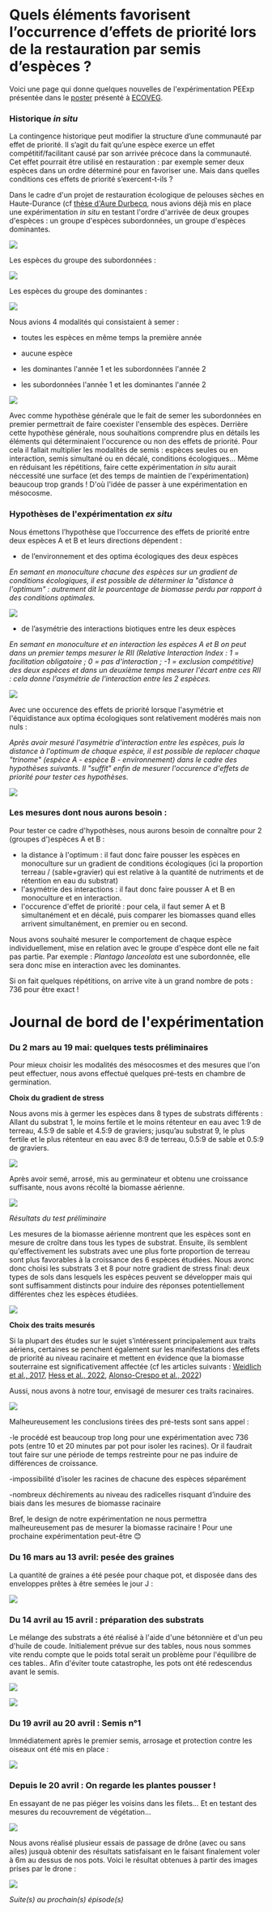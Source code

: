 # Quels éléments favorisent l’occurrence d’effets de priorité lors de la restauration par semis d’espèces ?

Voici une page qui donne quelques nouvelles de l'expérimentation PEExp présentée dans le [poster](https://github.com/RenaudJau/PEExp/blob/main/Poster_ECOVEG_PEExp.pdf) présenté à [ECOVEG](https://www.gembloux.ulg.ac.be/ecoveg15/).

### Historique *in situ*

La contingence historique peut modifier la structure d’une communauté par effet de priorité. Il s’agit du fait qu’une espèce exerce un effet compétitif/facilitant causé par son arrivée précoce dans la communauté. Cet effet pourrait être utilisé en restauration : par exemple semer deux espèces dans un ordre déterminé pour en favoriser une. Mais dans quelles conditions ces effets de priorité s’exercent-t-ils ?

Dans le cadre d'un projet de restauration écologique de pelouses sèches en Haute-Durance (cf [thèse d'Aure Durbecq](https://tel.archives-ouvertes.fr/tel-03638021), nous avions déjà mis en place une expérimentation *in situ* en testant l'ordre d'arrivée de deux groupes d'espèces : un groupe d'espèces subordonnées, un groupe d'espèces dominantes.

![](https://raw.githubusercontent.com/RenaudJau/PEExp/main/reference.jpg)

Les espèces du groupe des subordonnées :

![](https://raw.githubusercontent.com/RenaudJau/PEExp/main/subordonnees.png)

Les espèces du groupe des dominantes :

![](https://raw.githubusercontent.com/RenaudJau/PEExp/main/dominantes.png)

Nous avions 4 modalités qui consistaient à semer :

* toutes les espèces en même temps la première année

* aucune espèce

* les dominantes l'année 1 et les subordonnées l'année 2

* les subordonnées l'année 1 et les dominantes l'année 2

![](https://raw.githubusercontent.com/RenaudJau/PEExp/main/plan_exp.jpg)

Avec comme hypothèse générale que le fait de semer les subordonnées en premier permettrait de faire coexister l'ensemble des espèces. Derrière cette hypothèse générale, nous souhaitions comprendre plus en détails les éléments qui déterminaient l'occurence ou non des effets de priorité. Pour cela il fallait multiplier les modalités de semis : espèces seules ou en interaction, semis simultané ou en décalé, conditions écologiques... Même en réduisant les répétitions, faire cette expérimentation *in situ* aurait néccessité une surface (et des temps de maintien de l'expérimentation) beaucoup trop grands ! D'où l'idée de passer à une expérimentation en mésocosme.

### Hypothèses de l'expérimentation *ex situ*

Nous émettons l’hypothèse que l’occurrence des effets de priorité entre deux espèces A et B et leurs directions dépendent :

* de l’environnement et des optima écologiques des deux espèces 

*En semant en monoculture chacune des espèces sur un gradient de conditions écologiques, il est possible de déterminer la "distance à l'optimum" : autrement dit le pourcentage de biomasse perdu par rapport à des conditions optimales.*

![](https://raw.githubusercontent.com/RenaudJau/PEExp/main/mesure_dist.png)

* de l’asymétrie des interactions biotiques entre les deux espèces

*En semant en monoculture et en interaction les espèces A et B on peut dans un premier temps mesurer le RII (Relative Interaction Index : 1 = facilitation obligatoire ; 0 = pas d'interaction ; -1 = exclusion compétitive) des deux espèces et dans un deuxième temps mesurer l'écart entre ces RII : cela donne l'asymétrie de l'interaction entre les 2 espèces.*

![](https://raw.githubusercontent.com/RenaudJau/PEExp/main/mesure_inter.png)

Avec une occurence des effets de priorité lorsque l'asymétrie et l'équidistance aux optima écologiques sont relativement modérés mais non nuls :

*Après avoir mesuré l'asymétrie d'interaction entre les espèces, puis la distance à l'optimum de chaque espèce, il est possible de replacer chaque "trinome" (espèce A - espèce B - environnement) dans le cadre des hypothèses suivants. Il "suffit" enfin de mesurer l'occurence d'effets de priorité pour tester ces hypothèses.*

![](https://raw.githubusercontent.com/RenaudJau/PEExp/main/hyp_gene.png)

### Les mesures dont nous aurons besoin :

Pour tester ce cadre d'hypothèses, nous aurons besoin de connaître pour 2 (groupes d')espèces A et B :

* la distance à l'optimum : il faut donc faire pousser les espèces en monoculture sur un gradient de conditions écologiques (ici la proportion terreau / (sable+gravier) qui est relative à la quantité de nutriments et de rétention en eau du substrat)
* l'asymétrie des interactions : il faut donc faire pousser A et B en monoculture et en interaction.
* l'occurence d'effet de priorité : pour cela, il faut semer A et B simultanément et en décalé, puis comparer les biomasses quand elles arrivent simultanément, en premier ou en second.

Nous avons souhaité mesurer le comportement de chaque espèce individuellement, mise en relation avec le groupe d'espèce dont elle ne fait pas partie. Par exemple : *Plantago lanceolata* est une subordonnée, elle sera donc mise en interaction avec les dominantes.

Si on fait quelques répétitions, on arrive vite à un grand nombre de pots : 736 pour être exact !

# Journal de bord de l'expérimentation

### Du 2 mars au 19 mai: quelques tests préliminaires

Pour mieux choisir les modalités des mésocosmes et des mesures que l'on peut effectuer, nous avons effectué quelques pré-tests en chambre de germination.

**Choix du gradient de stress** 

Nous avons mis à germer les espèces dans 8 types de substrats différents :
Allant du substrat 1, le moins fertile et le moins rétenteur en eau avec 1:9 de terreau, 4.5:9 de sable et 4.5:9 de graviers; jusqu’au substrat 9, le plus fertile et le plus rétenteur en eau avec 8:9 de terreau, 0.5:9 de sable et 0.5:9 de graviers.

![](https://raw.githubusercontent.com/RenaudJau/PEExp/main/pretest2_750.jpg)

Après avoir semé, arrosé, mis au germinateur et obtenu une croissance suffisante, nous avons récolté la biomasse aérienne.

![](https://raw.githubusercontent.com/RenaudJau/PEExp/main/images_pretest_750.jpg)

*Résultats du test préliminaire*

Les mesures de la biomasse aérienne montrent que les espèces sont en mesure de croître dans tous les types de substrat. Ensuite, ils semblent qu'effectivement les substrats avec une plus forte proportion de terreau sont plus favorables à la croissance des 6 espèces étudiées.
Nous avonc donc choisi les substrats 3 et 8 pour notre gradient de stress final: deux types de sols dans lesquels les espèces peuvent se développer mais qui sont suffisamment distincts pour induire des réponses potentiellement différentes chez les espèces étudiées.

![](https://raw.githubusercontent.com/RenaudJau/PEExp/main/result_prem_biomasse_750.png)

**Choix des traits mesurés**

Si la plupart des études sur le sujet s’intéressent principalement aux traits aériens, certaines se penchent également sur les manifestations des effets de priorité au niveau racinaire et mettent en évidence que la biomasse souterraine est significativement affectée (cf les articles suivants : [Weidlich et al., 2017](https://besjournals.onlinelibrary.wiley.com/doi/full/10.1111/1365-2745.12829?casa_token=kc3yBdODZggAAAAA%3AEcz2r4sKcmmT2esZP2lm53gz_9m5ftFgSNThObu7t2ewz_bHgwVCki4J2iXdMsPyxkeeZrs5gut4ZV4NaQ), [Hess et al., 2022](https://reader.elsevier.com/reader/sd/pii/S1439179122000044?token=3048582DC34D54945B675C976CBBFEE41874DC6625D96E56B3E75B66475E3CD842B671C7E58600B6FD0D20905D3BBEB6&originRegion=eu-west-1&originCreation=20220523165611), [Alonso-Crespo et al., 2022](https://onlinelibrary.wiley.com/doi/full/10.1111/oik.08886))

Aussi, nous avons à notre tour, envisagé de mesurer ces traits racinaires.

![](https://raw.githubusercontent.com/RenaudJau/PEExp/main/testracine_750.jpg)


Malheureusement les conclusions tirées des pré-tests sont sans appel : 

-le procédé est beaucoup trop long pour une expérimentation avec 736 pots (entre 10 et 20 minutes par pot pour isoler les racines). Or il faudrait tout faire sur une période de temps restreinte pour ne pas induire de différences de croissance.

-impossibilité d’isoler les racines de chacune des espèces séparément

-nombreux déchirements au niveau des radicelles risquant d’induire des biais dans les mesures de biomasse racinaire

Bref, le design de notre expérimentation ne nous permettra malheureusement pas de mesurer la biomasse racinaire ! Pour une prochaine expérimentation peut-être 😊

### Du 16 mars au 13 avril: pesée des graines

La quantité de graines a été pesée pour chaque pot, et disposée dans des enveloppes prêtes à être semées le jour J :

![](https://raw.githubusercontent.com/RenaudJau/PEExp/main/pesee.png)

### Du 14 avril au 15 avril : préparation des substrats

Le mélange des substrats a été réalisé à l'aide d'une bétonnière et d'un peu d'huile de coude. Initialement prévue sur des tables, nous nous sommes vite rendu compte que le poids total serait un problème pour l'équilibre de ces tables.. Afin d'éviter toute catastrophe, les pots ont été redescendus avant le semis.

![](https://raw.githubusercontent.com/RenaudJau/PEExp/main/substrat.png)

![](https://raw.githubusercontent.com/RenaudJau/PEExp/main/ausol.png)

### Du 19 avril au 20 avril : Semis n°1

Immédiatement après le premier semis, arrosage et protection contre les oiseaux ont été mis en place :

![](https://raw.githubusercontent.com/RenaudJau/PEExp/main/semis.png)

### Depuis le 20 avril : On regarde les plantes pousser !

En essayant de ne pas piéger les voisins dans les filets... Et en testant des mesures du recouvrement de végétation...

![](https://raw.githubusercontent.com/RenaudJau/PEExp/main/suivi1.png)

Nous avons réalisé plusieur essais de passage de drône (avec ou sans ailes) jusquà obtenir des résultats satisfaisant en le faisant finalement voler à 6m au dessus de nos pots. Voici le résultat obtenues à partir des images prises par le drone :

![](https://raw.githubusercontent.com/RenaudJau/PEExp/main/nuage_point_gps_750.jjpg)


*Suite(s) au prochain(s) épisode(s)*



